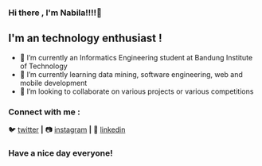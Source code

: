### Hi there , I'm Nabila!!!!👋 

## I'm an technology enthusiast !
 - 🔭 I’m currently an Informatics Engineering student at Bandung Institute of Technology
 - 🌱 I’m currently learning data mining, software engineering, web and mobile development
 - 👯 I’m looking to collaborate on various projects or various competitions

### Connect with me :
🐦 [twitter][twitter] **|** 
📷 [instagram][instagram] **|** 
👔 [linkedin][linkedin]

[twitter]: https://twitter.com/nabilaherfa/
[instagram]: https://instagram.com/nabilaherff/
[linkedin]: https://www.linkedin.com/in/nabilaherfa/

### Have a nice day everyone!
